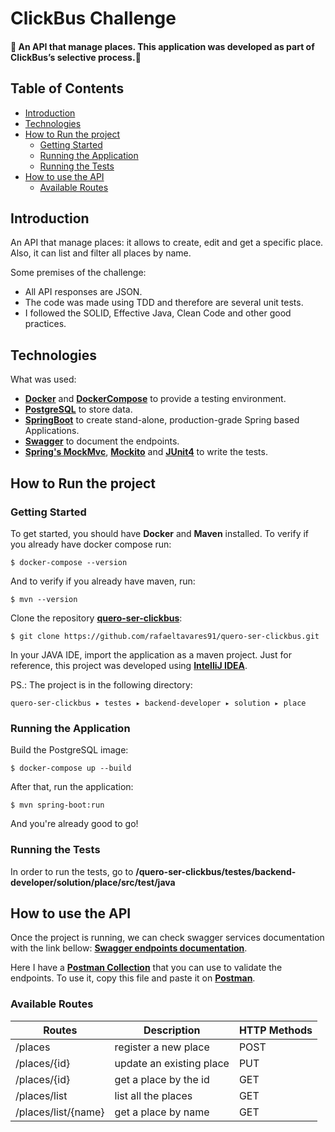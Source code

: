 # ClickBus Challenge
#### :bus: An API that manage places. This application was developed as part of ClickBus’s selective process.:bus:

## Table of Contents
- [Introduction](#introduction)
- [Technologies](#technologies)
- [How to Run the project](#how-to-run-the-project)
  - [Getting Started](#getting-started)
  - [Running the Application](#running-the-application)
  - [Running the Tests](#running-the-tests)
- [How to use the API](#how-to-use-the-api)
  - [Available Routes](#available-routes)  
  
## Introduction
An API that manage places: it allows to create, edit and get a specific place. Also, it can list and filter all places by name.

Some premises of the challenge:
- All API responses are JSON.
- The code was made using TDD and therefore are several unit tests.
- I followed the SOLID, Effective Java, Clean Code and other good practices.

## Technologies
What was used:
- **[Docker](https://docs.docker.com)** and **[DockerCompose](https://docs.docker.com/compose/)** to provide a testing environment.
- **[PostgreSQL](https://www.postgresql.org/)** to store data.
- **[SpringBoot](https://spring.io/projects/spring-boot)** to create stand-alone, production-grade Spring based Applications.
- **[Swagger](https://swagger.io/)** to document the endpoints.
- **[Spring's MockMvc](https://spring.io/guides/gs/testing-web/)**, **[Mockito](https://site.mockito.org/)** and **[JUnit4](https://junit.org/junit4/)** to write the tests.

## How to Run the project
### Getting Started
To get started, you should have **Docker** and **Maven** installed. To verify if you already have docker compose run:
```
$ docker-compose --version
```
And to verify if you already have maven, run:
```
$ mvn --version 
```
Clone the repository **[quero-ser-clickbus](https://github.com/rafaeltavares91/quero-ser-clickbus)**:
```
$ git clone https://github.com/rafaeltavares91/quero-ser-clickbus.git
```
In your JAVA IDE, import the application as a maven project. Just for reference, this project was developed using **[IntelliJ IDEA](https://www.jetbrains.com/idea/)**.

PS.: The project is in the following directory:
```
quero-ser-clickbus⁩ ▸ ⁨testes⁩ ▸ ⁨backend-developer⁩ ▸ ⁨solution⁩ ▸ ⁨place⁩
```

### Running the Application
Build the PostgreSQL image:
```
$ docker-compose up --build
```
After that, run the application:
```
$ mvn spring-boot:run
```
And you're already good to go!

### Running the Tests
In order to run the tests, go to **/quero-ser-clickbus/testes/backend-developer/solution/place/src/test/java**

## How to use the API
Once the project is running, we can check swagger services documentation with the link bellow: **[Swagger endpoints documentation](http://localhost:8080/swagger-ui.html)**.

Here I have a **[Postman Collection](https://github.com/rafaeltavares91/quero-ser-clickbus/blob/master/testes/backend-developer/solution/place/src/main/resources/static/ClickBusChallenge.postman_collection.json)** that you can use to validate the endpoints. To use it, copy this file and paste it on **[Postman](https://www.getpostman.com/)**.

### Available Routes 

| Routes                 | Description                      | HTTP Methods |
|------------------------|----------------------------------|--------------|
|/places                 | register a new place             | POST         |
|/places/{id}            | update an existing place         | PUT          |
|/places/{id}            | get a place by the id            | GET          |
|/places/list            | list all the places              | GET          |
|/places/list/{name}     | get a place by name              | GET          |

